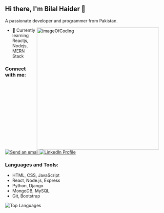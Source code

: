 

  ## Hi there, I'm Bilal Haider 👋
A passionate developer and programmer from Pakistan.

  <img align="right" alt="imageOfCoding" width="400" height="400"  src="https://th.bing.com/th/id/R.c0d1b11e54c2b07f7353dd160e8ba80d?rik=BH2sjO5Vy1%2fC%2fg&pid=ImgRaw&r=0">

- 🌱 Currently learning Reactjs, Nodejs, MERN Stack

### Connect with me:

<a href="mailto:haiderbilal306@gmail.com">
  <img src="https://img.shields.io/badge/Email-D14836?style=for-the-badge&logo=gmail&logoColor=white" alt="Send an email" /> 
</a>

<a href="https://www.linkedin.com/in/thebilalhaider" target="_blank">
  <img src="https://img.shields.io/badge/LinkedIn-0077B5?style=for-the-badge&logo=linkedin&logoColor=white" alt="LinkedIn Profile" /> 
</a>

### Languages and Tools:
- HTML, CSS, JavaScript
- React, Node.js, Express
- Python, Django
- MongoDB, MySQL
- Git, Bootstrap

![Top Languages](https://github-readme-stats.vercel.app/api/top-langs?username=bilalhaider20&show_icons=true&locale=en&layout=compact)
